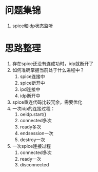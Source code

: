 # 问题集锦
1. spice和idp状态监听
# 思路整理
1. 存在spice还没有连成功时，idp就断开了
2. 如何准确掌握当前处于什么进程中？
	1. spice连接中
	2. spice断开中
	3. ipd连接中
	4. idp断开中
3. spice重连代码比较冗余，需要优化
4. 一次idp的连接过程：
	1. oeidp.start()
	2. connected多次
	3. ready多次
	4. endsession一次
	5. destroy一次
5. 一次spice连接过程
	1. connected多次
	2. ready一次
	3. disconnected